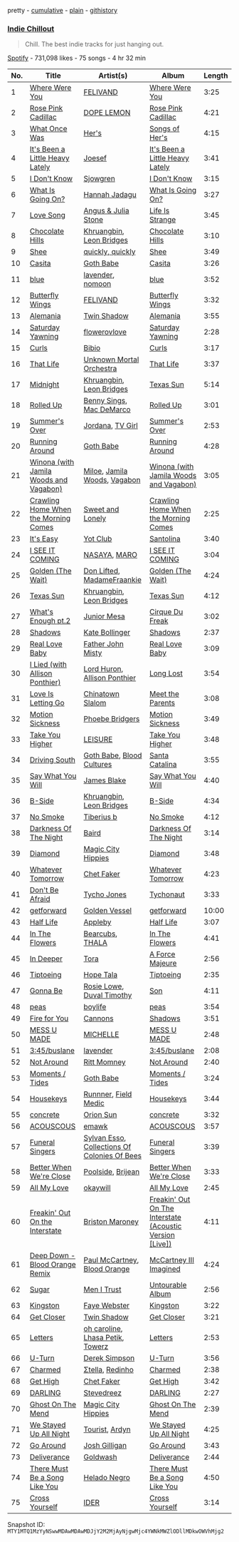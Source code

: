 pretty - [cumulative](/playlists/cumulative/37i9dQZF1DX9B1hu73DioC.md) - [plain](/playlists/plain/37i9dQZF1DX9B1hu73DioC) - [githistory](https://github.githistory.xyz/mackorone/spotify-playlist-archive/blob/main/playlists/plain/37i9dQZF1DX9B1hu73DioC)

### [Indie Chillout](https://open.spotify.com/playlist/37i9dQZF1DX9B1hu73DioC)

> Chill\. The best indie tracks for just hanging out.

[Spotify](https://open.spotify.com/user/spotify) - 731,098 likes - 75 songs - 4 hr 32 min

| No. | Title | Artist(s) | Album | Length |
|---|---|---|---|---|
| 1 | [Where Were You](https://open.spotify.com/track/4lI4Q0EMFksyN79hx5DPbP) | [FELIVAND](https://open.spotify.com/artist/6QCstr3yhEVSZPQyDvvYjK) | [Where Were You](https://open.spotify.com/album/5RPP8SOWq7CJjwnkC1odTb) | 3:25 |
| 2 | [Rose Pink Cadillac](https://open.spotify.com/track/3YC7FYhduZbYObLRCdhANa) | [DOPE LEMON](https://open.spotify.com/artist/7oZLKL1GjYiaAgssXsLmW8) | [Rose Pink Cadillac](https://open.spotify.com/album/0JUuId9ZVeNiCk9KGtAUuv) | 4:21 |
| 3 | [What Once Was](https://open.spotify.com/track/1XrSjpNe49IiygZfzb74pk) | [Her's](https://open.spotify.com/artist/77mJc3M7ZT5oOVM7gNdXim) | [Songs of Her's](https://open.spotify.com/album/03gwRG5IvkStFnjPmgjElw) | 4:15 |
| 4 | [It's Been a Little Heavy Lately](https://open.spotify.com/track/4z9VuRI0SGk6mZXRRZyT7Z) | [Joesef](https://open.spotify.com/artist/28EyduqESEOVMO6vglvaUZ) | [It's Been a Little Heavy Lately](https://open.spotify.com/album/6pemgHNxTnz4vRNNMLQCAe) | 3:41 |
| 5 | [I Don't Know](https://open.spotify.com/track/56PgQIFxAvXcEtXNYrsB0w) | [Sjowgren](https://open.spotify.com/artist/32Ko3nL0210QAt14S3Rs4Y) | [I Don't Know](https://open.spotify.com/album/0C0Oq2jJhJ4Rs6IwgCe0Ob) | 3:15 |
| 6 | [What Is Going On?](https://open.spotify.com/track/5Jmriws1uT4kPjz4elIExl) | [Hannah Jadagu](https://open.spotify.com/artist/523ty8zP7K5cPIdenUm4bj) | [What Is Going On?](https://open.spotify.com/album/4HTLtjUFQP21ZnmIjMrA40) | 3:27 |
| 7 | [Love Song](https://open.spotify.com/track/4YtJXdV21LXGwQbl5rl70W) | [Angus & Julia Stone](https://open.spotify.com/artist/4tvKz56Tr39bkhcQUTO0Xr) | [Life Is Strange](https://open.spotify.com/album/1EBxcHGOGKDTg3E1ceGLBO) | 3:45 |
| 8 | [Chocolate Hills](https://open.spotify.com/track/1No3OKWvdgtctLvSKQcREg) | [Khruangbin](https://open.spotify.com/artist/2mVVjNmdjXZZDvhgQWiakk), [Leon Bridges](https://open.spotify.com/artist/3qnGvpP8Yth1AqSBMqON5x) | [Chocolate Hills](https://open.spotify.com/album/5PwD9RssnZnPRgDuP3s5hY) | 3:10 |
| 9 | [Shee](https://open.spotify.com/track/1dOhH7WaqWNyuQxPtkpRQO) | [quickly, quickly](https://open.spotify.com/artist/5XTn5Az9AcSKu0oaauC5ES) | [Shee](https://open.spotify.com/album/1iXAbTVl5zYBFrZqGGdvpV) | 3:49 |
| 10 | [Casita](https://open.spotify.com/track/3HjAGIYYXG7PS7OegQa0xM) | [Goth Babe](https://open.spotify.com/artist/7o96HO2zrujyATtVsqGhh3) | [Casita](https://open.spotify.com/album/584aNZB5CF6IXG90Ch28KC) | 3:26 |
| 11 | [blue](https://open.spotify.com/track/0ErTD8qvL1tdsWlPBAt8DO) | [lavender](https://open.spotify.com/artist/6FfKXg3QdDbbwRs9JzffpY), [nomoon](https://open.spotify.com/artist/3PHv1VSfNo6zsr5MLviV9F) | [blue](https://open.spotify.com/album/2i5BEbOgAszucapMjK4e6e) | 3:52 |
| 12 | [Butterfly Wings](https://open.spotify.com/track/6ztyTVTG3R8PPHLaFSA3VR) | [FELIVAND](https://open.spotify.com/artist/6QCstr3yhEVSZPQyDvvYjK) | [Butterfly Wings](https://open.spotify.com/album/6yiwj0mGVdZzzzytu5OUiP) | 3:32 |
| 13 | [Alemania](https://open.spotify.com/track/5dkhXb9kA9TRhhC929wbkm) | [Twin Shadow](https://open.spotify.com/artist/6fLrPFLWLSCrp7gcTZXcKb) | [Alemania](https://open.spotify.com/album/6omb0Celi5La2laiUoweog) | 3:55 |
| 14 | [Saturday Yawning](https://open.spotify.com/track/68ZJ3d1S6neNpzDMEDg1OT) | [flowerovlove](https://open.spotify.com/artist/1JspXUvEv3D9ddMeLNqYWj) | [Saturday Yawning](https://open.spotify.com/album/34exJemCtbbLGMfUPfqsPA) | 2:28 |
| 15 | [Curls](https://open.spotify.com/track/3NLm801woJocONz1NmPJZR) | [Bibio](https://open.spotify.com/artist/0qzzGu8qpbXYpzgV52wOFT) | [Curls](https://open.spotify.com/album/1cAlKAmWKhORglznBK7sup) | 3:17 |
| 16 | [That Life](https://open.spotify.com/track/5z0Wa1EiCoaUafx83WszRY) | [Unknown Mortal Orchestra](https://open.spotify.com/artist/1LeVJ5GPeYDOVUjxx1y7Rp) | [That Life](https://open.spotify.com/album/0JrBO42BQFg0t47H1llw4N) | 3:37 |
| 17 | [Midnight](https://open.spotify.com/track/6Gh6lzW6QeiXkFSfsvNS0b) | [Khruangbin](https://open.spotify.com/artist/2mVVjNmdjXZZDvhgQWiakk), [Leon Bridges](https://open.spotify.com/artist/3qnGvpP8Yth1AqSBMqON5x) | [Texas Sun](https://open.spotify.com/album/5BAukn6AWk5tubfqjtN8gd) | 5:14 |
| 18 | [Rolled Up](https://open.spotify.com/track/7dQ5n2j3kAZRAzkm4GwvoM) | [Benny Sings](https://open.spotify.com/artist/4gHcu2JoaXJ0mV4aNPCd7N), [Mac DeMarco](https://open.spotify.com/artist/3Sz7ZnJQBIHsXLUSo0OQtM) | [Rolled Up](https://open.spotify.com/album/2pv0S4FzdJDO6N4y4KCowW) | 3:01 |
| 19 | [Summer's Over](https://open.spotify.com/track/20pi3c6HXmaEeElCswISpD) | [Jordana](https://open.spotify.com/artist/5Bw9kFNhy019e4IBCJZlzw), [TV Girl](https://open.spotify.com/artist/0Y6dVaC9DZtPNH4591M42W) | [Summer's Over](https://open.spotify.com/album/4l58JlPq72gOA4veRxboVR) | 2:53 |
| 20 | [Running Around](https://open.spotify.com/track/35DHCZvQcy8PIM0eJmVS1X) | [Goth Babe](https://open.spotify.com/artist/7o96HO2zrujyATtVsqGhh3) | [Running Around](https://open.spotify.com/album/3SZkoZ1AS0DAW8jyMQUQ0q) | 4:28 |
| 21 | [Winona \(with Jamila Woods and Vagabon\)](https://open.spotify.com/track/0OSXUt035Kkf1wFsmy33jX) | [Miloe](https://open.spotify.com/artist/3HdQTgQSncptIPjDgskWbu), [Jamila Woods](https://open.spotify.com/artist/4UodukR17NIQfNu5uaqm9B), [Vagabon](https://open.spotify.com/artist/17mwzDXKn4ra9cuxXaptwp) | [Winona \(with Jamila Woods and Vagabon\)](https://open.spotify.com/album/3iXCkfY0J6eZJsE1jOlhcT) | 3:05 |
| 22 | [Crawling Home When the Morning Comes](https://open.spotify.com/track/3IxyQP9V0vE7Z7LCkLz7n9) | [Sweet and Lonely](https://open.spotify.com/artist/5WjjLD84eEmClbj9BqvxdS) | [Crawling Home When the Morning Comes](https://open.spotify.com/album/4XEgFZJ17LOZJMOdlxB8QL) | 2:25 |
| 23 | [It's Easy](https://open.spotify.com/track/1Fh7lpiy8m6ZU9y3yLAFnW) | [Yot Club](https://open.spotify.com/artist/6FugQjLquBF4JzATRN70bR) | [Santolina](https://open.spotify.com/album/3xXpKIMBsUbVv8RwYE5Ibz) | 3:40 |
| 24 | [I SEE IT COMING](https://open.spotify.com/track/4qDVck33icBULgnvP6WmPh) | [NASAYA](https://open.spotify.com/artist/5932gYdqLCu1ftKVXf1PO4), [MARO](https://open.spotify.com/artist/3NP4jJcW3R6qO6rbtnH0wn) | [I SEE IT COMING](https://open.spotify.com/album/71O6TEo8R5qHRNuoMXfeDo) | 3:04 |
| 25 | [Golden \(The Wait\)](https://open.spotify.com/track/7rvFzUECVmST7Y2lVuw6g5) | [Don Lifted](https://open.spotify.com/artist/7FuyFZHywT85uyugfUkb1h), [MadameFraankie](https://open.spotify.com/artist/0OEXQAxCmFdHvymcyUn3qu) | [Golden \(The Wait\)](https://open.spotify.com/album/2STFHlGh4J3I79qd4mDyio) | 4:24 |
| 26 | [Texas Sun](https://open.spotify.com/track/3k5oLgungD1dSOGLqQdIQw) | [Khruangbin](https://open.spotify.com/artist/2mVVjNmdjXZZDvhgQWiakk), [Leon Bridges](https://open.spotify.com/artist/3qnGvpP8Yth1AqSBMqON5x) | [Texas Sun](https://open.spotify.com/album/3woYZI2bFXEh5nR8KfltJ1) | 4:12 |
| 27 | [What's Enough pt.2](https://open.spotify.com/track/38lANCGNjZV7zBfkjrqrO3) | [Junior Mesa](https://open.spotify.com/artist/0tqSrr7nI6j3yOlMZJGCUX) | [Cirque Du Freak](https://open.spotify.com/album/101uHmfIKOnIIY4SAsRwKt) | 3:02 |
| 28 | [Shadows](https://open.spotify.com/track/7gF4K3K2EqWHkLHh1gE3vO) | [Kate Bollinger](https://open.spotify.com/artist/4eArh1v6UwBbKkjdgHCned) | [Shadows](https://open.spotify.com/album/1zByU7wtJp0Z1dev808ePd) | 2:37 |
| 29 | [Real Love Baby](https://open.spotify.com/track/6YDf6QV7QfCEo8O2dbWalK) | [Father John Misty](https://open.spotify.com/artist/2kGBy2WHvF0VdZyqiVCkDT) | [Real Love Baby](https://open.spotify.com/album/6IpBMtAMrBvSHc9y6rTtQQ) | 3:09 |
| 30 | [I Lied \(with Allison Ponthier\)](https://open.spotify.com/track/7xQg5QTx8eiQnsxEnfynPh) | [Lord Huron](https://open.spotify.com/artist/6ltzsmQQbmdoHHbLZ4ZN25), [Allison Ponthier](https://open.spotify.com/artist/37zdNthUsPowEeNJDeCCYx) | [Long Lost](https://open.spotify.com/album/5xiePX6kXj5ZsmUsqIqzeD) | 3:54 |
| 31 | [Love Is Letting Go](https://open.spotify.com/track/1TSpVBAwIqnKLE0cZa8mJd) | [Chinatown Slalom](https://open.spotify.com/artist/25pbZ2yTnog5SBbk7WyfNn) | [Meet the Parents](https://open.spotify.com/album/6SOfYDrFaMhdZ8eEDWZxBQ) | 3:08 |
| 32 | [Motion Sickness](https://open.spotify.com/track/4jKuJqfWmoMEfY2bk5gOeW) | [Phoebe Bridgers](https://open.spotify.com/artist/1r1uxoy19fzMxunt3ONAkG) | [Motion Sickness](https://open.spotify.com/album/1nua8dbyLXPy9i63Wm1vRt) | 3:49 |
| 33 | [Take You Higher](https://open.spotify.com/track/5Gj093wqSqVk6AEaAh28la) | [LEISURE](https://open.spotify.com/artist/7b04D0yLktCUpvxQBhmG7R) | [Take You Higher](https://open.spotify.com/album/5W8X4NeQ4uVb2HFfqauzzB) | 3:48 |
| 34 | [Driving South](https://open.spotify.com/track/1Mp50vmIphq9ui2UUJoX3m) | [Goth Babe](https://open.spotify.com/artist/7o96HO2zrujyATtVsqGhh3), [Blood Cultures](https://open.spotify.com/artist/1kDqy7SpqyJ7aZi7cqSBis) | [Santa Catalina](https://open.spotify.com/album/6wv8zT8vG5EICl083UHoVm) | 3:55 |
| 35 | [Say What You Will](https://open.spotify.com/track/5vUZMotVhkVcizIP0qrgr8) | [James Blake](https://open.spotify.com/artist/53KwLdlmrlCelAZMaLVZqU) | [Say What You Will](https://open.spotify.com/album/2SCoCvaMwKuORfPTK7B33O) | 4:40 |
| 36 | [B\-Side](https://open.spotify.com/track/0Hm61sSVBycsO5Se5mbKdu) | [Khruangbin](https://open.spotify.com/artist/2mVVjNmdjXZZDvhgQWiakk), [Leon Bridges](https://open.spotify.com/artist/3qnGvpP8Yth1AqSBMqON5x) | [B\-Side](https://open.spotify.com/album/0JxSewL4a7vp10TzeQVDvo) | 4:34 |
| 37 | [No Smoke](https://open.spotify.com/track/1IXHaRuIIuYpIYvisruDvG) | [Tiberius b](https://open.spotify.com/artist/0Kt443UQm5aqR2WCwqSMe0) | [No Smoke](https://open.spotify.com/album/01JxwvDoVgfQjA9PBeLNMa) | 4:12 |
| 38 | [Darkness Of The Night](https://open.spotify.com/track/7uewMG4oKBNpCeso1KiI1i) | [Baird](https://open.spotify.com/artist/7GdGZWPHxDEu0ppvLoB4GO) | [Darkness Of The Night](https://open.spotify.com/album/2W9Amgivg5XBGMNoN3bG5x) | 3:14 |
| 39 | [Diamond](https://open.spotify.com/track/33sOtnSvolKA5lDbvBtiSs) | [Magic City Hippies](https://open.spotify.com/artist/1ikg4sypcURm8Vy5GP68xb) | [Diamond](https://open.spotify.com/album/0RaRzSkUXCPA56uuhYcMuR) | 3:48 |
| 40 | [Whatever Tomorrow](https://open.spotify.com/track/7hI6O280FAYYtNBOH2o8qM) | [Chet Faker](https://open.spotify.com/artist/6UcJxoeHWWWyT5HZP064om) | [Whatever Tomorrow](https://open.spotify.com/album/5V3AIqbOWsO3rf0W3cQMpt) | 4:23 |
| 41 | [Don't Be Afraid](https://open.spotify.com/track/4VqpY8MfmBoZ4x7cvHvHQM) | [Tycho Jones](https://open.spotify.com/artist/040Wu7p6ehPK6ozMgKd5dm) | [Tychonaut](https://open.spotify.com/album/5lNZWn92AKrC1U8TEI8GZ7) | 3:33 |
| 42 | [getforward](https://open.spotify.com/track/1FT8VzkSDfH90Dc9XxjbEL) | [Golden Vessel](https://open.spotify.com/artist/6bJCrLZcvsBMzve04BmgwS) | [getforward](https://open.spotify.com/album/5j2DVBoeO3YeAPtz9Nyqlg) | 10:00 |
| 43 | [Half Life](https://open.spotify.com/track/3Rmld8jmFs7VbpeeGrNrDt) | [Appleby](https://open.spotify.com/artist/4Y2i9jhU3jW0PVsvTLIbWX) | [Half Life](https://open.spotify.com/album/0hN61WMhZ4dPKR6ReAj0UO) | 3:07 |
| 44 | [In The Flowers](https://open.spotify.com/track/3MYwtTSyvNuHDc1VwUIubg) | [Bearcubs](https://open.spotify.com/artist/5iPtkyoEOCILhwFgl2a2d3), [THALA](https://open.spotify.com/artist/5JkWwSezW4KRFNy0ru3aZU) | [In The Flowers](https://open.spotify.com/album/1hwqPMEVPbXdyPNOQq29h7) | 4:41 |
| 45 | [In Deeper](https://open.spotify.com/track/45jeNRG06xA62cKSkAfP7l) | [Tora](https://open.spotify.com/artist/7KGI0OwY8iAL5rI5p47YyK) | [A Force Majeure](https://open.spotify.com/album/3JQs8Qu80vtIekyP8JIrDH) | 2:56 |
| 46 | [Tiptoeing](https://open.spotify.com/track/3ZptYblxFPhvIJ0RRRozk9) | [Hope Tala](https://open.spotify.com/artist/74CcYmmNeHKe5PrZaISk8e) | [Tiptoeing](https://open.spotify.com/album/0fi4c4LZKtZuSSbbjygyZv) | 2:35 |
| 47 | [Gonna Be](https://open.spotify.com/track/0RaSHv2oNQAVYjpPpejdTN) | [Rosie Lowe](https://open.spotify.com/artist/3xGUleMP0VqmYNXcGBNhnI), [Duval Timothy](https://open.spotify.com/artist/4t5XnkAKxcaYcDXI726A4Y) | [Son](https://open.spotify.com/album/2jotDXhKd5px6kOEaxPUcK) | 4:11 |
| 48 | [peas](https://open.spotify.com/track/6DXRUAHQTwJuCXuhXyRU53) | [boylife](https://open.spotify.com/artist/6P8DiegQ0Inxj1UF6a9lCb) | [peas](https://open.spotify.com/album/0dUqhKzeJy8fteS8h3XSw0) | 3:54 |
| 49 | [Fire for You](https://open.spotify.com/track/4o0LyB69tylqDG6eTGhmig) | [Cannons](https://open.spotify.com/artist/7FtCyCJCJaxabYO7Uyda5B) | [Shadows](https://open.spotify.com/album/0pMkbror5DyuBSl5yeUYTn) | 3:51 |
| 50 | [MESS U MADE](https://open.spotify.com/track/7xW3rU5rzv4ghw0h8APxuH) | [MICHELLE](https://open.spotify.com/artist/4yYvor6Rq4fG82J1L47DYp) | [MESS U MADE](https://open.spotify.com/album/4TAKHVBXzplL7jNu7HWkEP) | 2:48 |
| 51 | [3:45/buslane](https://open.spotify.com/track/5bvnL42xbgE6GE1Sqc8DcG) | [lavender](https://open.spotify.com/artist/6FfKXg3QdDbbwRs9JzffpY) | [3:45/buslane](https://open.spotify.com/album/4BM0zawOq1iJ5zgjfst8NQ) | 2:08 |
| 52 | [Not Around](https://open.spotify.com/track/1y1RZ1WceXGSr0X7Q6mG0M) | [Ritt Momney](https://open.spotify.com/artist/7MPGCB854Qo4alYMOPkBka) | [Not Around](https://open.spotify.com/album/1AoV2zzDHH57nQEOfga6mX) | 2:40 |
| 53 | [Moments / Tides](https://open.spotify.com/track/7D56acHvA76RlIuebqxWKD) | [Goth Babe](https://open.spotify.com/artist/7o96HO2zrujyATtVsqGhh3) | [Moments / Tides](https://open.spotify.com/album/2Amx6zNWVblidE5xhCPMXY) | 3:24 |
| 54 | [Housekeys](https://open.spotify.com/track/1qjSdzpCDpXhWqVtUlaFSM) | [Runnner](https://open.spotify.com/artist/7adlRX57hqe6Pc4YHrSGG0), [Field Medic](https://open.spotify.com/artist/4wMfqR1EZagrSlYndItxGQ) | [Housekeys](https://open.spotify.com/album/0NE4GXtHwL82n1NVKQa23k) | 3:44 |
| 55 | [concrete](https://open.spotify.com/track/0fdaw54L9HswP2QVYJjnx6) | [Orion Sun](https://open.spotify.com/artist/2efrqekWSHlvhATD50AG3m) | [concrete](https://open.spotify.com/album/4otlYN4uGurlL16mvgeIHT) | 3:32 |
| 56 | [ACOUSCOUS](https://open.spotify.com/track/64lmE7hixqSVxMsk5nvG8e) | [emawk](https://open.spotify.com/artist/2zAshenjqDlcL4pudfySBY) | [ACOUSCOUS](https://open.spotify.com/album/03OuqhFoYm9Odja6riHELI) | 3:57 |
| 57 | [Funeral Singers](https://open.spotify.com/track/5Y42u37PlyQXegnuI1Hpo1) | [Sylvan Esso](https://open.spotify.com/artist/39vA9YljbnOApXKniLWBZv), [Collections Of Colonies Of Bees](https://open.spotify.com/artist/4mGXknIZtImmEXjSQfGGQp) | [Funeral Singers](https://open.spotify.com/album/3sxhYvPOJo2WYjEhvCaA2n) | 3:39 |
| 58 | [Better When We're Close](https://open.spotify.com/track/3ZGIZOg6juy0TkF1Gy8Gzg) | [Poolside](https://open.spotify.com/artist/5szdY7KaSi7epwyffrbV8c), [Brijean](https://open.spotify.com/artist/2TRNyrjoKJnqSc9G8jCZfb) | [Better When We're Close](https://open.spotify.com/album/3QAQLlcR4CVx9ySkuNNnah) | 3:33 |
| 59 | [All My Love](https://open.spotify.com/track/3AdiSOZxa72xdHN6sGvYeu) | [okaywill](https://open.spotify.com/artist/79oW06N8yKp6hKp71ieN7L) | [All My Love](https://open.spotify.com/album/5DteD9lXKQ1jjeTQ04YIXK) | 2:45 |
| 60 | [Freakin' Out On the Interstate](https://open.spotify.com/track/0awZwmlC6pxH65KTZpadmX) | [Briston Maroney](https://open.spotify.com/artist/7vtSUU3zpHeYJfX6BPNrJd) | [Freakin' Out On The Interstate \(Acoustic Version \[Live\]\)](https://open.spotify.com/album/0dXQf9UooGFoxLamqfkURl) | 4:11 |
| 61 | [Deep Down \- Blood Orange Remix](https://open.spotify.com/track/1qDXiACY4IrRsQ6mfTXrqA) | [Paul McCartney](https://open.spotify.com/artist/4STHEaNw4mPZ2tzheohgXB), [Blood Orange](https://open.spotify.com/artist/6LEeAFiJF8OuPx747e1wxR) | [McCartney III Imagined](https://open.spotify.com/album/0tgO7MMVIhpUMV3YZQ1GYT) | 4:24 |
| 62 | [Sugar](https://open.spotify.com/track/2joEpsXflccZD0ZwKEdz5m) | [Men I Trust](https://open.spotify.com/artist/3zmfs9cQwzJl575W1ZYXeT) | [Untourable Album](https://open.spotify.com/album/7FkJxlcljM6Ix0pC2JSNOE) | 2:56 |
| 63 | [Kingston](https://open.spotify.com/track/6UDsXXPcmbCwXRlNp8s1wT) | [Faye Webster](https://open.spotify.com/artist/5szilpXHcwOqnyKLqGco5j) | [Kingston](https://open.spotify.com/album/2l8u3R99icWYGKk2KNfP48) | 3:22 |
| 64 | [Get Closer](https://open.spotify.com/track/4roBcHq6JZq6FBfbf0k6uF) | [Twin Shadow](https://open.spotify.com/artist/6fLrPFLWLSCrp7gcTZXcKb) | [Get Closer](https://open.spotify.com/album/1SKAfddsLQC9iKrYq1dAOm) | 3:21 |
| 65 | [Letters](https://open.spotify.com/track/6YQcXeLou3k4rpubfxZ1s6) | [oh caroline](https://open.spotify.com/artist/3pRWI652A2fPGwFbCjtoaW), [Lhasa Petik](https://open.spotify.com/artist/4F6d5pVnChKy8CcMBaZ1Ja), [Towerz](https://open.spotify.com/artist/1bbah9s09626gweOzzLbKG) | [Letters](https://open.spotify.com/album/14FyGmDdmCZy7Bb4eNa9XS) | 2:53 |
| 66 | [U\-Turn](https://open.spotify.com/track/3wXCGcQVwmvVaIp4aqEA5v) | [Derek Simpson](https://open.spotify.com/artist/7qyN87BH8AmA498RL3K21d) | [U\-Turn](https://open.spotify.com/album/0xsUSF7PFeyYMZPHSvqW6l) | 3:56 |
| 67 | [Charmed](https://open.spotify.com/track/6F5jUW0lOVlCSvhCH0yl3f) | [Σtella](https://open.spotify.com/artist/2tBWWgGv7H5ymPtJrT1rNu), [Redinho](https://open.spotify.com/artist/72WcKL1SYgNzcNojYLFQsB) | [Charmed](https://open.spotify.com/album/3jfaxyujChdnrEbjYDaYax) | 2:38 |
| 68 | [Get High](https://open.spotify.com/track/1lfKSD8h3GeCx1VGJ2IyZM) | [Chet Faker](https://open.spotify.com/artist/6UcJxoeHWWWyT5HZP064om) | [Get High](https://open.spotify.com/album/0y9F8lNPOSq9tN8lhPwl1I) | 3:42 |
| 69 | [DARLING](https://open.spotify.com/track/63WglSNzQJ4pzS6OYEsj6B) | [Stevedreez](https://open.spotify.com/artist/3KJzwEs0Tr6egQZ65WTncE) | [DARLING](https://open.spotify.com/album/5gfKoVTEJqa1mTuSczsgdL) | 2:27 |
| 70 | [Ghost On The Mend](https://open.spotify.com/track/6bBlZ4W1IhzdVKrXRDUTDR) | [Magic City Hippies](https://open.spotify.com/artist/1ikg4sypcURm8Vy5GP68xb) | [Ghost On The Mend](https://open.spotify.com/album/0o0Lfrkk55AJ8bU1t2zTsH) | 2:39 |
| 71 | [We Stayed Up All Night](https://open.spotify.com/track/7eSWgAlmLPXbGxgH3RNoWh) | [Tourist](https://open.spotify.com/artist/2ABBMkcUeM9hdpimo86mo6), [Ardyn](https://open.spotify.com/artist/4Ibjhh0sibd5FrMcot5aOu) | [We Stayed Up All Night](https://open.spotify.com/album/5hfM440MwTIhPLuXd8Y1tC) | 4:25 |
| 72 | [Go Around](https://open.spotify.com/track/4XW24tqU4OG940MdepSQHB) | [Josh Gilligan](https://open.spotify.com/artist/46g5hcuu0pLv0KYtk3m899) | [Go Around](https://open.spotify.com/album/5gcrssl1Te9P9V0QGPRWZt) | 3:43 |
| 73 | [Deliverance](https://open.spotify.com/track/1ul6ZsL4SybkiVTCzYTLyN) | [Goldwash](https://open.spotify.com/artist/7yYa2im7sawSzuVkXx8W21) | [Deliverance](https://open.spotify.com/album/4n31uRezdDxre4a1WN9Mp0) | 2:44 |
| 74 | [There Must Be a Song Like You](https://open.spotify.com/track/1rwzTr6y9yOPzNlO92AnUc) | [Helado Negro](https://open.spotify.com/artist/69qhRLDvsWJOhWGXXQ0lQQ) | [There Must Be a Song Like You](https://open.spotify.com/album/2ewZt2tyRkCtIU3vczO5ST) | 4:50 |
| 75 | [Cross Yourself](https://open.spotify.com/track/3wJtrDXYLdjKI99rGGDEBc) | [IDER](https://open.spotify.com/artist/2LOwKJMjuv7VsprtYaFzl0) | [Cross Yourself](https://open.spotify.com/album/0Uq5Fw1EzZHYBi08BTDz4M) | 3:14 |

Snapshot ID: `MTY1MTQ1MzYyNSwwMDAwMDAwMDJjY2M2MjAyNjgwMjc4YWNkMWZlODllMDkwOWVhMjg2`

